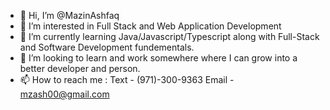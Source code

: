 - 👋 Hi, I’m @MazinAshfaq
- 👀 I’m interested in Full Stack and Web Application Development
- 🌱 I’m currently learning Java/Javascript/Typescript along with Full-Stack and Software Development fundementals.
- 💞️ I’m looking to learn and work somewhere where I can grow into a better developer and person. 
- 📫 How to reach me :
Text - (971)-300-9363
Email - mzash00@gmail.com

